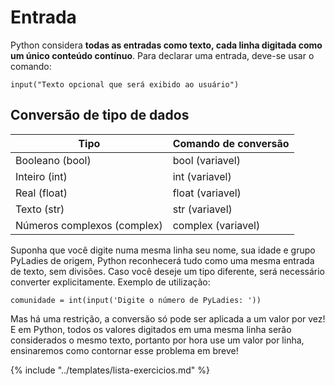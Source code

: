 # Entrada

Python considera **todas as entradas como texto, cada linha digitada como um único conteúdo contínuo**. Para declarar uma entrada, deve-se usar o comando:

```
input("Texto opcional que será exibido ao usuário")
```

## Conversão de tipo de dados

| Tipo                        | Comando de conversão |
| --------------------------- | -------------------- |
| Booleano (bool)             | bool (variavel)      |
| Inteiro (int)               | int (variavel)       |
| Real (float)                | float (variavel)     |
| Texto (str)                 | str (variavel)       |
| Números complexos (complex) | complex (variavel)   |

Suponha que você digite numa mesma linha seu nome, sua idade e grupo PyLadies de origem, Python reconhecerá tudo como uma mesma entrada de texto, sem divisões. Caso você deseje um tipo diferente, será necessário converter explicitamente. Exemplo de utilização:

```
comunidade = int(input('Digite o número de PyLadies: '))
```

Mas há uma restrição, a conversão só pode ser aplicada a um valor por vez! E em Python, todos os valores digitados em uma mesma linha serão considerados o mesmo texto, portanto por hora use um valor por linha, ensinaremos como contornar esse problema em breve!

{% include "../templates/lista-exercicios.md" %}
